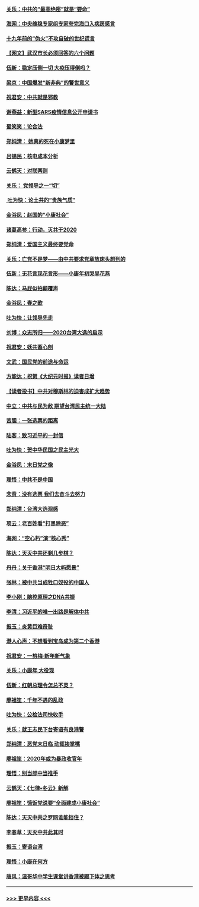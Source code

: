 #### [关乐：中共的“最高绝密”就是“要命”](../pages/nsc993/n11816946.md?t=01241531) 
#### [海网：中央维稳专家组专家夸完海口入病房感言](../pages/nsc993/n11815138.md?t=01241531) 
#### [十九年前的“伪火”不攻自破的世纪谎言](../pages/nsc993/n11813238.md?t=01241531) 
#### [【网文】武汉市长必须回答的六个问题](../pages/nsc993/n11813848.md?t=01241531) 
#### [伍新：稳定压倒一切 大疫压得倒吗？](../pages/nsc993/n11812634.md?t=01241531) 
#### [梁京：中国爆发“新非典”的警世意义](../pages/nsc993/n11812554.md?t=01241531) 
#### [祝君安：中共就是邪教](../pages/nsc993/n11812431.md?t=01241531) 
#### [谢燕益：新型SARS疫情信息公开申请书](../pages/nsc993/n11808840.md?t=01241531) 
#### [蜀笑笑：论合法](../pages/nsc993/n11808064.md?t=01241531) 
#### [郑纯清： 她真的死在小康梦里](../pages/nsc993/n11806623.md?t=01241531) 
#### [吕锡民：核电成本分析](../pages/nsc993/n11806284.md?t=01241531) 
#### [云鹤天：对联两则](../pages/nsc993/n11805957.md?t=01241531) 
#### [关乐： 党领导之一“切”](../pages/nsc993/n11804505.md?t=01241531) 
#### [ 吐为快：论土共的“贵族气质”](../pages/nsc993/n11804490.md?t=01241531) 
#### [金浴凤：赵国的“小康社会”](../pages/nsc993/n11804452.md?t=01241531) 
#### [诸葛高参：行动，灭共于2020](../pages/nsc993/n11804120.md?t=01241531) 
#### [郑纯清：爱国主义最终要党命](../pages/nsc993/n11802197.md?t=01241531) 
#### [关乐：亡党不是梦——由中共要求党章放床头想到的](../pages/nsc993/n11802156.md?t=01241531) 
#### [伍新：无花言现花言形——小康年初哭吴花燕](../pages/nsc993/n11800044.md?t=01241531) 
#### [陈达：马屁似拍颠覆声](../pages/nsc993/n11800010.md?t=01241531) 
#### [金浴凤：春之歌](../pages/nsc993/n11797687.md?t=01241531) 
#### [吐为快：让领导先走](../pages/nsc993/n11797512.md?t=01241531) 
#### [刘博：众志所归——2020台湾大选的启示](../pages/nsc993/n11796878.md?t=01241531) 
#### [祝君安：妖共畜心剖](../pages/nsc993/n11794273.md?t=01241531) 
#### [文武：国民党的前途与命运](../pages/nsc993/n11794198.md?t=01241531) 
#### [方能达：祝贺《大纪元时报》读者日增](../pages/nsc993/n11793807.md?t=01241531) 
#### [【读者投书】中共对穆斯林的迫害成扩大趋势](../pages/nsc993/n11791371.md?t=01241531) 
#### [中立：中共与民为敌 期望台湾民主统一大陆](../pages/nsc993/n11790392.md?t=01241531) 
#### [苦胆：一张选票的距离](../pages/nsc993/n11788914.md?t=01241531) 
#### [陆客：致习近平的一封信](../pages/nsc993/n11788867.md?t=01241531) 
#### [吐为快：贺中华民国之民主光大](../pages/nsc993/n11788618.md?t=01241531) 
#### [金浴凤：末日党之像](../pages/nsc993/n11787475.md?t=01241531) 
#### [理悟：中共不是中国](../pages/nsc993/n11787463.md?t=01241531) 
#### [念贲：没有选票  我们去奋斗去努力](../pages/nsc993/n11787398.md?t=01241531) 
#### [郑纯清：台湾大选观感](../pages/nsc993/n11786210.md?t=01241531) 
#### [项云：老百姓看“打黑除恶”](../pages/nsc993/n11785398.md?t=01241531) 
#### [海网：“空心朽”演“核心秀”](../pages/nsc993/n11783874.md?t=01241531) 
#### [陈达：天灭中共还剩几步棋？](../pages/nsc993/n11783719.md?t=01241531) 
#### [丹丹：关于香港“明日大屿愿景”](../pages/nsc993/n11783273.md?t=01241531) 
#### [张林：被中共当成牲口奴役的中国人](../pages/nsc993/n11782397.md?t=01241531) 
#### [李小刚：脑控原理之DNA共振](../pages/nsc993/n11780962.md?t=01241531) 
#### [李清：习近平的唯一出路是解体中共](../pages/nsc993/n11780866.md?t=01241531) 
#### [振玉：炎黄巨难奇耻](../pages/nsc993/n11779632.md?t=01241531) 
#### [港人心声：不想看到宝岛成为第二个香港](../pages/nsc993/n11778817.md?t=01241531) 
#### [祝君安：一剪梅‧新年新气象](../pages/nsc993/n11776340.md?t=01241531) 
#### [关乐：小康年 大役现](../pages/nsc993/n11774213.md?t=01241531) 
#### [伍新：红朝总理令怎总不灵？](../pages/nsc993/n11770813.md?t=01241531) 
#### [廖祖笙：千年不遇的乱政](../pages/nsc993/n11770373.md?t=01241531) 
#### [吐为快：公检法司快收手](../pages/nsc993/n11770359.md?t=01241531) 
#### [关乐：就王志民下台寄语有良港警](../pages/nsc993/n11769903.md?t=01241531) 
#### [郑纯清：恶党末日临 动辄挨掌嘴](../pages/nsc993/n11769356.md?t=01241531) 
#### [廖祖笙：2020年或为暴政收官年](../pages/nsc993/n11768216.md?t=01241531) 
#### [理悟：别当郎中当推手](../pages/nsc993/n11768243.md?t=01241531) 
#### [云鹤天：《七律▪冬云》新解](../pages/nsc993/n11768204.md?t=01241531) 
#### [廖祖笙：饿饭党说要“全面建成小康社会”](../pages/nsc993/n11767482.md?t=01241531) 
#### [陈达：天灭中共之罗网谁能挡住？](../pages/nsc993/n11767465.md?t=01241531) 
#### [李春草：天灭中共此其时](../pages/nsc993/n11767452.md?t=01241531) 
#### [振玉：寄语台湾](../pages/nsc993/n11767432.md?t=01241531) 
#### [理悟：小康在何方](../pages/nsc993/n11767394.md?t=01241531) 
#### [唐风：温哥华中学生课堂讲香港被踢下体之思考](../pages/nsc993/n11766848.md?t=01241531) 

----
#### [ >>> 更早内容 <<< ](../indexes/nsc993-earlier.md)
